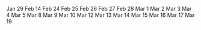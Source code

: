 Jan 29
Feb 14
Feb 24
Feb 25
Feb 26
Feb 27
Feb 28
Mar 1
Mar 2
Mar 3
Mar 4
Mar 5
Mar 8
Mar 9
Mar 10
Mar 12
Mar 13
Mar 14
Mar 15
Mar 16
Mar 17
Mar 19
